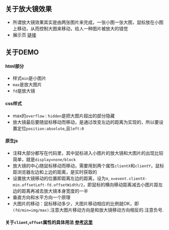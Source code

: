 ## 关于放大镜效果
- 所谓放大镜效果其实是由两张图片来完成，一张小图一张大图，鼠标放在小图上移动，从而控制大图来移动，给人一种图片被放大的错觉
- 展示页 [链接](http://himmas.github.io/Himmas_demo/special-effects/magnifiers//index.html)

## 关于DEMO
#### html部分
- 样式`min`是小图片
- `max`是放大图片
- `fd`是放大镜

#### css样式
- max的`overflow：hidden`是把大图片超出的部分隐藏
- 放大镜最后要随鼠标移动而移动，是通过改变左边的距离为实现的，所以要设置定位`position:absolute`,且`left:0`

#### 原生js
- 注释大部分都写在代码里，其中鼠标进入小图片的放大镜和大图片的出现比较简单，就是`display=none/block`
- 放大镜的中心随鼠标移动而移动，需要用到两个属性`clientX`和`clientY`，鼠标距浏览器左边和上边的距离，是实时获取的
- 设置放大镜移动的位置即距离左边的距离，设为x, `x=event.clientX-min.offsetLeft-fd.offsetWidth/2`，即鼠标的横向移动距离减去小图片距左边的距离再减去放大镜本身宽度的一半
- 垂直方向和水平方向一个原理
- 大图片的移动：鼠标移动多少，大图片移动相应的比例就OK，即`(fd/min=img/max)`.注意大图片移动方向是和放大镜移动方向相反的.注意负号.

#### 关于`client`,`offset`属性的具体用法 [参考这里](http://www.cnblogs.com/panjun-Donet/articles/1294033.html)
